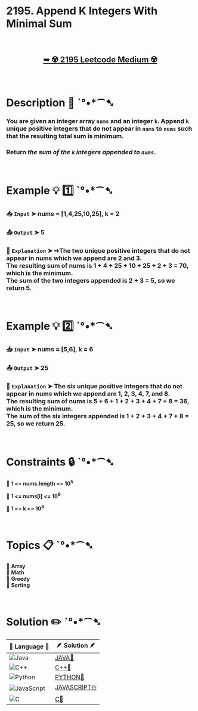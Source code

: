 # 2195. Append K Integers With Minimal Sum

</br>

<h2 align="center"> 

<a href="https://leetcode.com/problems/append-k-integers-with-minimal-sum/description/"><strong>➥ ☢️ 2195 Leetcode Medium ☢️ </strong></a>
</h2>

</br>

# Description 📜 ˋ°•*⁀➷

### You are given an integer array `nums` and an integer `k`. Append `k` unique positive integers that do not appear in `nums` to `nums` such that the resulting total sum is minimum.

### Return *the sum of the `k` integers appended to `nums`*.

</br>

# Example 💡 1️⃣ ˋ°•*⁀➷

  ### 📥 `Input`  ➤  nums = [1,4,25,10,25], k = 2

  ### 📤 `Output`  ➤ 5

  ### 🔦 `Explanation`  ➤ ➺The two unique positive integers that do not appear in nums which we append are 2 and 3.</br>The resulting sum of nums is 1 + 4 + 25 + 10 + 25 + 2 + 3 = 70, which is the minimum.</br>The sum of the two integers appended is 2 + 3 = 5, so we return 5.

</br>

# Example 💡 2️⃣ ˋ°•*⁀➷

  ### 📥 `Input` ➤ nums = [5,6], k = 6

  ### 📤 `Output`  ➤ 25

  ### 🔦 `Explanation` ➤ The six unique positive integers that do not appear in nums which we append are 1, 2, 3, 4, 7, and 8.</br> The resulting sum of nums is 5 + 6 + 1 + 2 + 3 + 4 + 7 + 8 = 36, which is the minimum. </br> The sum of the six integers appended is 1 + 2 + 3 + 4 + 7 + 8 = 25, so we return 25.

</br>

# Constraints 🔒 ˋ°•*⁀➷

🔹 **1 <= nums.length <= 10<sup>5</sup>** </br>

🔹 **1 <= nums[i] <= 10<sup>9</sup>** </br>

🔹 **1 <= k <= 10<sup>8</sup>** </br>

</br>

# Topics 📋 ˋ°•*⁀➷

🔸 **Array**  </br>
🔸 **Math**  </br>
🔸 **Greedy**  </br>
🔸 **Sorting**  </br>

</br>

# Solution ✏️ ˋ°•*⁀➷

| 📒 Language 📒  | 🪶 Solution 🪶 |
| ------------- | ------------- |
|  ![Java](https://img.shields.io/badge/java-%23ED8B00.svg?style=for-the-badge&logo=openjdk&logoColor=white)  | [JAVA🍁](https://github.com/Prakhar-002/LEETCODE/blob/main/%F0%9F%8E%AD%20LEVEL%20wise%20que%20with%20solution%20%F0%9F%8E%AF/%E2%98%A2%EF%B8%8F%20Medium%20%E2%98%A2%EF%B8%8F/%E2%98%A2%EF%B8%8F%20Medium%202195.%20Append%20K%20Integers%20With%20Minimal%20Sum%20%E2%98%83%EF%B8%8F%20%F0%9F%8D%81%20%F0%9F%8D%B0%20%F0%9F%8E%B2%20%F0%9F%92%96/%F0%9F%8D%81JAVA%20-%202195.%20Append%20K%20Integers%20With%20Minimal%20Sum.java) |
|  ![C++](https://img.shields.io/badge/c++-%2300599C.svg?style=for-the-badge&logo=c%2B%2B&logoColor=white)  | [C++🎲](https://github.com/Prakhar-002/LEETCODE/blob/main/%F0%9F%8E%AD%20LEVEL%20wise%20que%20with%20solution%20%F0%9F%8E%AF/%E2%98%A2%EF%B8%8F%20Medium%20%E2%98%A2%EF%B8%8F/%E2%98%A2%EF%B8%8F%20Medium%202195.%20Append%20K%20Integers%20With%20Minimal%20Sum%20%E2%98%83%EF%B8%8F%20%F0%9F%8D%81%20%F0%9F%8D%B0%20%F0%9F%8E%B2%20%F0%9F%92%96/%F0%9F%8E%B2CPP%20-%202195.%20Append%20K%20Integers%20With%20Minimal%20Sum.cpp)  |
|  ![Python](https://img.shields.io/badge/python-3670A0?style=for-the-badge&logo=python&logoColor=ffdd54)    | [PYTHON🍰](https://github.com/Prakhar-002/LEETCODE/blob/main/%F0%9F%8E%AD%20LEVEL%20wise%20que%20with%20solution%20%F0%9F%8E%AF/%E2%98%A2%EF%B8%8F%20Medium%20%E2%98%A2%EF%B8%8F/%E2%98%A2%EF%B8%8F%20Medium%202195.%20Append%20K%20Integers%20With%20Minimal%20Sum%20%E2%98%83%EF%B8%8F%20%F0%9F%8D%81%20%F0%9F%8D%B0%20%F0%9F%8E%B2%20%F0%9F%92%96/%F0%9F%8D%B0PYTHON%20-%202195.%20Append%20K%20Integers%20With%20Minimal%20Sum.py) |
| ![JavaScript](https://img.shields.io/badge/javascript-%23323330.svg?style=for-the-badge&logo=javascript&logoColor=%23F7DF1E)   | [JAVASCRIPT☃️](https://github.com/Prakhar-002/LEETCODE/blob/main/%F0%9F%8E%AD%20LEVEL%20wise%20que%20with%20solution%20%F0%9F%8E%AF/%E2%98%A2%EF%B8%8F%20Medium%20%E2%98%A2%EF%B8%8F/%E2%98%A2%EF%B8%8F%20Medium%202195.%20Append%20K%20Integers%20With%20Minimal%20Sum%20%E2%98%83%EF%B8%8F%20%F0%9F%8D%81%20%F0%9F%8D%B0%20%F0%9F%8E%B2%20%F0%9F%92%96/%E2%98%83%EF%B8%8FJAVASCRIPT%20-%202195.%20Append%20K%20Integers%20With%20Minimal%20Sum.js) |
|   ![C](https://img.shields.io/badge/c-%2300599C.svg?style=for-the-badge&logo=c&logoColor=white)   | [C💖](https://github.com/Prakhar-002/LEETCODE/blob/main/%F0%9F%8E%AD%20LEVEL%20wise%20que%20with%20solution%20%F0%9F%8E%AF/%E2%98%A2%EF%B8%8F%20Medium%20%E2%98%A2%EF%B8%8F/%E2%98%A2%EF%B8%8F%20Medium%202195.%20Append%20K%20Integers%20With%20Minimal%20Sum%20%E2%98%83%EF%B8%8F%20%F0%9F%8D%81%20%F0%9F%8D%B0%20%F0%9F%8E%B2%20%F0%9F%92%96/%F0%9F%92%96C%20-%202195.%20Append%20K%20Integers%20With%20Minimal%20Sum.c)  |
